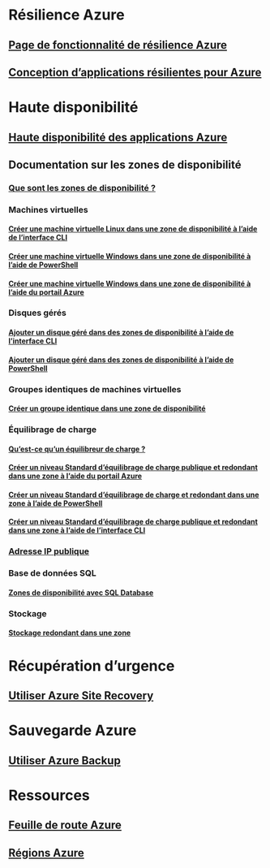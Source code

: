 
# Résilience Azure
## [Page de fonctionnalité de résilience Azure](http://azure.microsoft.com/features/resiliency)
## [Conception d’applications résilientes pour Azure](https://docs.microsoft.com/azure/architecture/resiliency/)

# Haute disponibilité

## [Haute disponibilité des applications Azure](https://docs.microsoft.com/azure/architecture/resiliency/high-availability-azure-applications)

## Documentation sur les zones de disponibilité
### [Que sont les zones de disponibilité ?](az-overview.md)

### Machines virtuelles
#### [Créer une machine virtuelle Linux dans une zone de disponibilité à l’aide de l’interface CLI](../virtual-machines/linux/create-cli-availability-zone.md)
#### [Créer une machine virtuelle Windows dans une zone de disponibilité à l’aide de PowerShell](../virtual-machines/windows/create-powershell-availability-zone.md)
#### [Créer une machine virtuelle Windows dans une zone de disponibilité à l’aide du portail Azure](../virtual-machines/windows/create-portal-availability-zone.md)

### Disques gérés
#### [Ajouter un disque géré dans des zones de disponibilité à l’aide de l’interface CLI](../virtual-machines/linux/add-disk.md#use-managed-disks)
#### [Ajouter un disque géré dans des zones de disponibilité à l’aide de PowerShell](../virtual-machines/windows/attach-disk-ps.md#add-an-empty-data-disk-to-a-virtual-machine)

### Groupes identiques de machines virtuelles 
#### [Créer un groupe identique dans une zone de disponibilité](../virtual-machine-scale-sets/virtual-machine-scale-sets-use-availability-zones.md)

### Équilibrage de charge
#### [Qu’est-ce qu’un équilibreur de charge ?](../load-balancer/load-balancer-standard-overview.md)
#### [Créer un niveau Standard d’équilibrage de charge publique et redondant dans une zone à l’aide du portail Azure](../load-balancer/load-balancer-get-started-internet-az-portal.md)
#### [Créer un niveau Standard d’équilibrage de charge et redondant dans une zone à l’aide de PowerShell](../load-balancer/load-balancer-get-started-internet-az-powershell.md)
#### [Créer un niveau Standard d’équilibrage de charge publique et redondant dans une zone à l’aide de l’interface CLI](../load-balancer/load-balancer-get-started-internet-az-cli.md)

### [Adresse IP publique](../virtual-network/virtual-network-public-ip-address.md#create-a-public-ip-address)

### Base de données SQL
#### [Zones de disponibilité avec SQL Database](../sql-database/sql-database-high-availability.md#availability-zones)

### Stockage
#### [Stockage redondant dans une zone](../storage/common/storage-redundancy.md#zone-redundant-storage)

# Récupération d’urgence
## [Utiliser Azure Site Recovery](https://docs.microsoft.com/azure/site-recovery/)

# Sauvegarde Azure
## [Utiliser Azure Backup](https://docs.microsoft.com/azure/backup/)

# Ressources
## [Feuille de route Azure](https://azure.microsoft.com/roadmap/)
## [Régions Azure](https://azure.microsoft.com/regions/)
